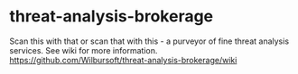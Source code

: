 # threat-analysis-brokerage
Scan this with that or scan that with this - a purveyor of fine threat analysis services.
See wiki for more information.
https://github.com/Wilbursoft/threat-analysis-brokerage/wiki
